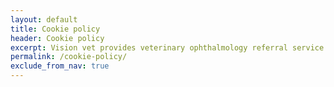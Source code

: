 ```yaml
---
layout: default
title: Cookie policy
header: Cookie policy
excerpt: Vision vet provides veterinary ophthalmology referral service and EMERGENCY service in Edinburgh, Livingston, Glasgow and across Scotland. It is run by Dr Tamir Spiegel, a veterinary ophthalmologist consultant.
permalink: /cookie-policy/
exclude_from_nav: true
---
```


<div class="row row--nested">

  <div class="col-md-12">
  <script id="CookieDeclaration" src="https://consent.cookiebot.com/57d4aaa7-d78a-4e40-8fd0-f8f46a5ae1a3/cd.js" type="text/javascript" async></script>
  </div>

</div>
